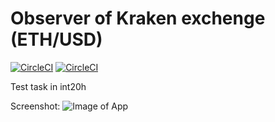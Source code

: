 # Observer of Kraken exchenge (ETH/USD)
[![CircleCI](https://circleci.com/gh/AlexeyZatsepin/CryptoObserver.svg?style=svg&circle-token=125a03b4521e05b030db36f98a8d6bb91efa4030)](https://circleci.com/gh/AlexeyZatsepin/CryptoObserver)
[![CircleCI](https://circleci.com/gh/AlexeyZatsepin/CryptoObserver.svg?style=shield&circle-token=125a03b4521e05b030db36f98a8d6bb91efa4030)](https://circleci.com/gh/AlexeyZatsepin/CryptoObserver)

Test task in int20h


Screenshot:
![Image of App](https://github.com/AlexeyZatsepin/CryptoObserver/tree/master/screenshots/main.png)


